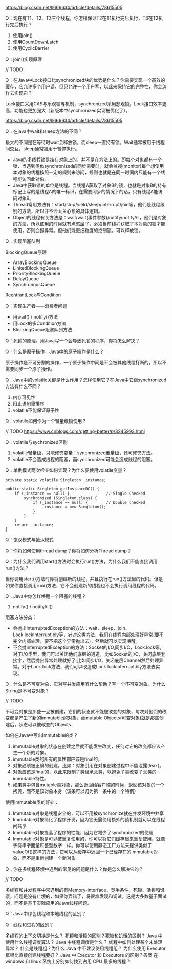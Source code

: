 https://blog.csdn.net/ll666634/article/details/78615505

Q：现在有T1、T2、T3三个线程，你怎样保证T2在T1执行完后执行，T3在T2执行完后执行？

1. 使用join()
2. 使用CountDownLatch
3. 使用CyclicBarrier

Q：join()实现原理

// TODO

Q：在Java中Lock接口比synchronized块的优势是什么？你需要实现一个高效的缓存，它允许多个用户读，但只允许一个用户写，以此来保持它的完整性，你会怎样去实现它？

Lock接口采用CAS与乐观锁等机制，synchronized采用悲观锁，Lock接口效率更高，功能也更加强大（新版本中synchronized实现被优化了）。

https://blog.csdn.net/ll666634/article/details/78615505

Q：在java中wait和sleep方法的不同？

最大的不同是在等待时wait会释放锁，而sleep一直持有锁。Wait通常被用于线程间交互，sleep通常被用于暂停执行。

- Java的多线程锁是挂在对象上的，并不是在方法上的。即每个对象都有一个锁，当遇到类似synchronized的同步需要时，就会监视(monitor)每个想使用本对象的线程按照一定的规则来访问，规则也就是在同一时间内只能有一个线程能访问此对象。 
- Java中获取锁的单位是线程。当线程A获取了对象B的锁，也就是对象B的持有标记上写的是线程A的唯一标识，在需要同步的情况下的话，只有线程A能访问对象B。 
- Thread常用方法有：start/stop/yield/sleep/interrupt/join等，他们是线程级别的方法，所以并不会太关心锁的具体逻辑。 
- Object的线程有关方法是：wait/wait(事件参数)/notify/notifyAll，他们是对象的方法，所以使用的时候就有点憋屈了，必须当前线程获取了本对象的锁才能使用，否则会报异常。但他们能更细粒度的控制锁，可以释放锁。

Q：实现阻塞队列

BlockingQueue原理
- ArrayBlockingQueue
- LinkedBlockingQueue
- PriorityBlockingQueue
- DelayQueue
- SynchronousQueue

ReentrantLock与Condition

Q：实现生产者——消费者问题

- 用wait() / notify()方法 
- 用Lock的多Condition方法 
- BlockingQueue阻塞队列方法

Q：死锁的原理。用Java写一个会导致死锁的程序，你将怎么解决？

Q：什么是原子操作，Java中的原子操作是什么？

原子操作是不可分割的操作，一个原子操作中间是不会被其他线程打断的，所以不需要同步一个原子操作。 

Q：Java中的volatile关键是什么作用？怎样使用它？在Java中它跟synchronized方法有什么不同？

1. 内存可见性
2. 阻止语句重排序
3. volatile不能保证原子性

Q：volatile如何作为一个轻量级锁使用？

// TODO
https://www.cnblogs.com/getting-better/p/3245993.html

Q：volatile与sychronized区别

1. volatile轻量级，只能修饰变量；synchronized重量级，还可修饰方法。 
2. volatile不会造成线程的阻塞，而synchronized可能会造成线程的阻塞。

Q：单例模式两次检查如何实现？为什么要使用volatile变量？

	private static volatile Singleton _instance;

	public static Singleton getInstanceDC() {
	    if (_instance == null) {                // Single Checked
	        synchronized (Singleton.class) {
	            if (_instance == null) {        // Double checked
	                _instance = new Singleton();
	            }
	        }
	    }
	    return _instance;
	}

Q：饱汉模式与饿汉模式


Q：你将如何使用thread dump？你将如何分析Thread dump？

Q：为什么我们调用start()方法时会执行run()方法，为什么我们不能直接调用run()方法？

当你调用start()方法时你将创建新的线程，并且执行在run()方法里的代码。但是如果你直接调用run()方法，它不会创建新的线程也不会执行调用线程的代码。

Q：Java中你怎样唤醒一个阻塞的线程？

1. notify() / notifyAll()

阻塞方法分类：

- 会抛出InterruptedException的方法：wait、sleep、join、Lock.lockInterruptibly等，针对这类方法，我们在线程内部处理好异常(要不完全内部处理，要不把这个异常抛出去)，然后就可以实现唤醒。 
- 不会抛InterruptedException的方法：Socket的I/O,同步I/O，Lock.lock等。对于I/O类型，我们可以关闭他们底层的通道，比如Socket的I/O，关闭底层套接字，然后抛出异常处理就好了;比如同步I/O，关闭底层Channel然后处理异常。对于Lock.lock方法，我们可以改造成Lock.lockInterruptibly方法去实现。

Q：什么是不可变对象，它对写并发应用有什么帮助？写一个不可变对象。为什么String是不可变对象？

// TODO

不可变对象是那些一旦被创建，它们的状态就不能被改变的对象，每次对他们的改变都是产生了新的immutable的对象，而mutable Objects(可变对象)就是那些创建后，状态可以被改变的Objects.

如何在Java中写出Immutable的类？ 
1. immutable对象的状态在创建之后就不能发生改变，任何对它的改变都应该产生一个新的对象。 
2. immutable类的所有的属性都应该是final的。 
3. 对象必须被正确的创建，比如：对象引用在对象创建过程中不能泄露(leak)。 
4. 对象应该是final的，以此来限制子类继承父类，以避免子类改变了父类的immutable特性。 
5. 如果类中包含mutable类对象，那么返回给客户端的时候，返回该对象的一个拷贝，而不是该对象本身（该条可以归为第一条中的一个特例）

使用Immutable类的好处： 
1. Immutable对象是线程安全的，可以不用被synchronize就在并发环境中共享 
2. Immutable对象简化了程序开发，因为它无需使用额外的锁机制就可以在线程间共享 
3. Immutable对象提高了程序的性能，因为它减少了synchroinzed的使用 
4. Immutable对象是可以被重复使用的，你可以将它们缓存起来重复使用，就像字符串字面量和整型数字一样。你可以使用静态工厂方法来提供类似于valueOf()这样的方法，它可以从缓存中返回一个已经存在的Immutable对象，而不是重新创建一个新对象。

Q：你在多线程环境中遇到的常见的问题是什么？你是怎么解决它的？

// TODO

多线程和并发程序中常遇到的有Memory-interface、竞争条件、死锁、活锁和饥饿。问题是没有止境的，如果你弄错了，将很难发现和调试。这是大多数基于面试的，而不是基于实际应用的Java线程问题。

Q：Java中绿色线程和本地线程的区别？

Q：线程和进程的区别？

多线程的上下文切换是什么？
死锁和活锁的区别？死锁和饥饿的区别？
Java 中使用什么线程调度算法？
Java 中线程调度是什么？
线程中如何处理某个未处理异常？
什么是线程组？为什么 Java 中不建议使用线程组？
为什么使用 Executor 框架比直接创建线程要好？
Java 中 Executor 和 Executors 的区别？答案
在 windows 和 linux 系统上分别如何找到占用 CPU 最多的线程？
